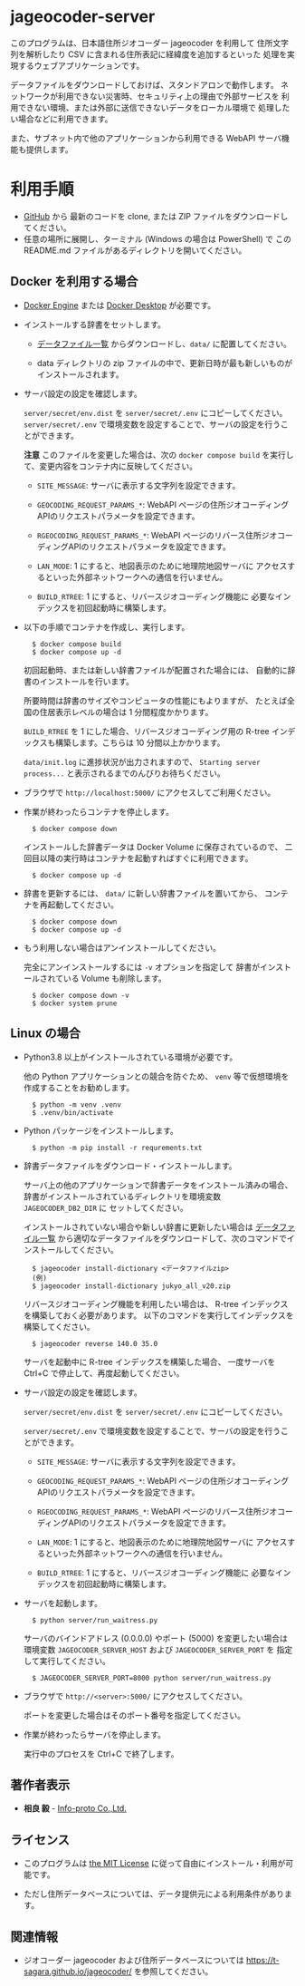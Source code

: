 # jageocoder-server

このプログラムは、日本語住所ジオコーダー jageocoder を利用して
住所文字列を解析したり CSV に含まれる住所表記に経緯度を追加するといった
処理を実現するウェブアプリケーションです。

データファイルをダウンロードしておけば、スタンドアロンで動作します。
ネットワークが利用できない災害時、セキュリティ上の理由で外部サービスを
利用できない環境、または外部に送信できないデータをローカル環境で
処理したい場合などに利用できます。

また、サブネット内で他のアプリケーションから利用できる WebAPI 
サーバ機能も提供します。

# 利用手順

- [GitHub](https://github.com/t-sagara/jageocoder-server) から
    最新のコードを clone, または ZIP ファイルをダウンロードしてください。
- 任意の場所に展開し、ターミナル (Windows の場合は PowerShell) で
    この README.md ファイルがあるディレクトリを開いてください。

## Docker を利用する場合

- [Docker Engine](https://docs.docker.com/engine/) または
    [Docker Desktop](https://www.docker.com/products/docker-desktop/) が必要です。

- インストールする辞書をセットします。

    - [データファイル一覧](https://www.info-proto.com/static/jageocoder/latest/v2/)
        からダウンロードし、`data/` に配置してください。

    - data ディレクトリの zip ファイルの中で、更新日時が最も新しいものがインストールされます。

- サーバ設定の設定を確認します。

    `server/secret/env.dist` を `server/secret/.env` にコピーしてください。
    `server/secret/.env` で環境変数を設定することで、サーバの設定を行うことができます。
    
    **注意** このファイルを変更した場合は、次の `docker compose build` を実行して、変更内容をコンテナ内に反映してください。

    - `SITE_MESSAGE`: サーバに表示する文字列を設定できます。

    - `GEOCODING_REQUEST_PARAMS_*`: WebAPI ページの住所ジオコーディングAPIのリクエストパラメータを設定できます。

    - `RGEOCODING_REQUEST_PARAMS_*`: WebAPI ページのリバース住所ジオコーディングAPIのリクエストパラメータを設定できます。

    - `LAN_MODE`: 1 にすると、地図表示のために地理院地図サーバに
        アクセスするといった外部ネットワークへの通信を行いません。

    - `BUILD_RTREE`: 1 にすると、リバースジオコーディング機能に
        必要なインデックスを初回起動時に構築します。

- 以下の手順でコンテナを作成し、実行します。

        $ docker compose build
        $ docker compose up -d

    初回起動時、または新しい辞書ファイルが配置された場合には、
    自動的に辞書のインストールを行います。

    所要時間は辞書のサイズやコンピュータの性能にもよりますが、
    たとえば全国の住居表示レベルの場合は 1 分間程度かかります。

    `BUILD_RTREE` を 1 にした場合、リバースジオコーディング用の
    R-tree インデックスも構築します。こちらは 10 分間以上かかります。

    `data/init.log` に進捗状況が出力されますので、
    `Starting server process...` と表示されるまでのんびりお待ちください。

- ブラウザで `http://localhost:5000/` にアクセスしてご利用ください。

- 作業が終わったらコンテナを停止します。

        $ docker compose down

    インストールした辞書データは Docker Volume に保存されているので、
    二回目以降の実行時はコンテナを起動すればすぐに利用できます。

        $ docker compose up -d

- 辞書を更新するには、 `data/` に新しい辞書ファイルを置いてから、
  コンテナを再起動してください。
  
        $ docker compose down
        $ docker compose up -d

- もう利用しない場合はアンインストールしてください。

    完全にアンインストールするには `-v` オプションを指定して
    辞書がインストールされている Volume も削除します。

        $ docker compose down -v
        $ docker system prune

## Linux の場合

- Python3.8 以上がインストールされている環境が必要です。

    他の Python アプリケーションとの競合を防ぐため、
    `venv` 等で仮想環境を作成することをお勧めします。

        $ python -m venv .venv
        $ .venv/bin/activate

- Python パッケージをインストールします。

        $ python -m pip install -r requrements.txt

- 辞書データファイルをダウンロード・インストールします。

    サーバ上の他のアプリケーションで辞書データをインストール済みの場合、
    辞書がインストールされているディレクトリを環境変数 `JAGEOCODER_DB2_DIR` に
    セットしてください。

    インストールされていない場合や新しい辞書に更新したい場合は
    [データファイル一覧](https://www.info-proto.com/static/jageocoder/latest/v2/)
    から適切なデータファイルをダウンロードして、次のコマンドでインストールしてください。

        $ jageocoder install-dictionary <データファイルzip>
        (例)
        $ jageocoder install-dictionary jukyo_all_v20.zip

    リバースジオコーディング機能を利用したい場合は、
    R-tree インデックスを構築しておく必要があります。
    以下のコマンドを実行してインデックスを構築してください。

        $ jageocoder reverse 140.0 35.0

    サーバを起動中に R-tree インデックスを構築した場合、
    一度サーバを Ctrl+C で停止して、再度起動してください。

- サーバ設定の設定を確認します。

    `server/secret/env.dist` を `server/secret/.env` にコピーしてください。

    `server/secret/.env` で環境変数を設定することで、サーバの設定を行うことができます。

    - `SITE_MESSAGE`: サーバに表示する文字列を設定できます。

    - `GEOCODING_REQUEST_PARAMS_*`: WebAPI ページの住所ジオコーディングAPIのリクエストパラメータを設定できます。

    - `RGEOCODING_REQUEST_PARAMS_*`: WebAPI ページのリバース住所ジオコーディングAPIのリクエストパラメータを設定できます。

    - `LAN_MODE`: 1 にすると、地図表示のために地理院地図サーバに
        アクセスするといった外部ネットワークへの通信を行いません。

    - `BUILD_RTREE`: 1 にすると、リバースジオコーディング機能に
        必要なインデックスを初回起動時に構築します。

- サーバを起動します。

        $ python server/run_waitress.py

    サーバのバインドアドレス (0.0.0.0) やポート (5000) を変更したい場合は
    環境変数 `JAGEOCODER_SERVER_HOST` および `JAGEOCODER_SERVER_PORT` を
    指定して実行してください。

        $ JAGEOCODER_SERVER_PORT=8000 python server/run_waitress.py

- ブラウザで `http://<server>:5000/` にアクセスしてください。

    ポートを変更した場合はそのポート番号を指定してください。

- 作業が終わったらサーバを停止します。

    実行中のプロセスを Ctrl+C で終了します。

## 著作者表示

* **相良 毅** - [Info-proto Co.,Ltd.](https://www.info-proto.com/)

## ライセンス

* このプログラムは [the MIT License](https://opensource.org/licenses/mit-license.php)
  に従って自由にインストール・利用が可能です。

* ただし住所データベースについては、データ提供元による利用条件があります。

## 関連情報

* ジオコーダー jageocoder および住所データベースについては
  https://t-sagara.github.io/jageocoder/ を参照してください。
